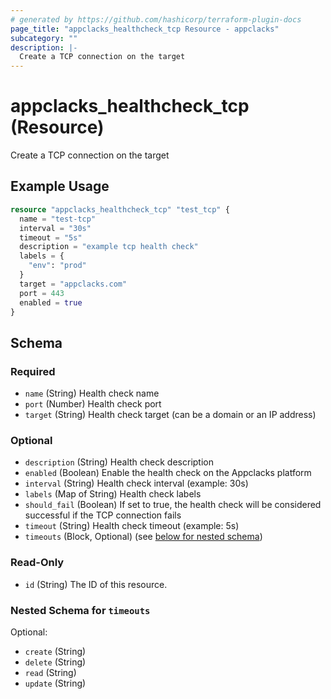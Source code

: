 ```yaml
---
# generated by https://github.com/hashicorp/terraform-plugin-docs
page_title: "appclacks_healthcheck_tcp Resource - appclacks"
subcategory: ""
description: |-
  Create a TCP connection on the target
---
```


# appclacks_healthcheck_tcp (Resource)

Create a TCP connection on the target

## Example Usage

```terraform
resource "appclacks_healthcheck_tcp" "test_tcp" {
  name = "test-tcp"
  interval = "30s"
  timeout = "5s"
  description = "example tcp health check"
  labels = {
    "env": "prod"
  }
  target = "appclacks.com"
  port = 443
  enabled = true
}
```

<!-- schema generated by tfplugindocs -->
## Schema

### Required

- `name` (String) Health check name
- `port` (Number) Health check port
- `target` (String) Health check target (can be a domain or an IP address)

### Optional

- `description` (String) Health check description
- `enabled` (Boolean) Enable the health check on the Appclacks platform
- `interval` (String) Health check interval (example: 30s)
- `labels` (Map of String) Health check labels
- `should_fail` (Boolean) If set to true, the health check will be considered successful if the TCP connection fails
- `timeout` (String) Health check timeout (example: 5s)
- `timeouts` (Block, Optional) (see [below for nested schema](#nestedblock--timeouts))

### Read-Only

- `id` (String) The ID of this resource.

<a id="nestedblock--timeouts"></a>
### Nested Schema for `timeouts`

Optional:

- `create` (String)
- `delete` (String)
- `read` (String)
- `update` (String)


